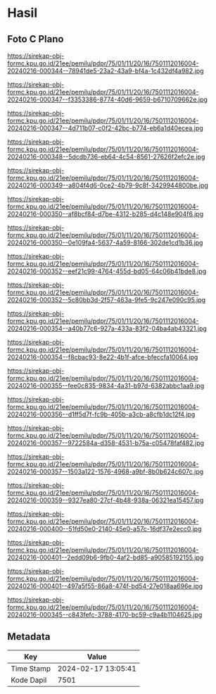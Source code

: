 # Hasil

## Foto C Plano

https://sirekap-obj-formc.kpu.go.id/21ee/pemilu/pdpr/75/01/11/20/16/7501112016004-20240216-000344--78941de5-23a2-43a9-bf4a-1c432df4a982.jpg

https://sirekap-obj-formc.kpu.go.id/21ee/pemilu/pdpr/75/01/11/20/16/7501112016004-20240216-000347--f3353386-8774-40d6-9659-b6710709662e.jpg

https://sirekap-obj-formc.kpu.go.id/21ee/pemilu/pdpr/75/01/11/20/16/7501112016004-20240216-000347--4d711b07-c0f2-42bc-b774-eb6a1d40ecea.jpg

https://sirekap-obj-formc.kpu.go.id/21ee/pemilu/pdpr/75/01/11/20/16/7501112016004-20240216-000348--5dcdb736-eb64-4c54-8561-27626f2efc2e.jpg

https://sirekap-obj-formc.kpu.go.id/21ee/pemilu/pdpr/75/01/11/20/16/7501112016004-20240216-000349--a804f4d6-0ce2-4b79-9c8f-3429944800be.jpg

https://sirekap-obj-formc.kpu.go.id/21ee/pemilu/pdpr/75/01/11/20/16/7501112016004-20240216-000350--af8bcf84-d7be-4312-b285-d4c148e904f6.jpg

https://sirekap-obj-formc.kpu.go.id/21ee/pemilu/pdpr/75/01/11/20/16/7501112016004-20240216-000350--0e109fa4-5637-4a59-8166-302de1cd1b36.jpg

https://sirekap-obj-formc.kpu.go.id/21ee/pemilu/pdpr/75/01/11/20/16/7501112016004-20240216-000352--eef21c99-4764-455d-bd05-64c06b41bde8.jpg

https://sirekap-obj-formc.kpu.go.id/21ee/pemilu/pdpr/75/01/11/20/16/7501112016004-20240216-000352--5c80bb3d-2f57-463a-9fe5-9c247e090c95.jpg

https://sirekap-obj-formc.kpu.go.id/21ee/pemilu/pdpr/75/01/11/20/16/7501112016004-20240216-000354--a40b77c6-927a-433a-83f2-04ba4ab43321.jpg

https://sirekap-obj-formc.kpu.go.id/21ee/pemilu/pdpr/75/01/11/20/16/7501112016004-20240216-000354--f8cbac93-8e22-4b1f-afce-bfeccfa10064.jpg

https://sirekap-obj-formc.kpu.go.id/21ee/pemilu/pdpr/75/01/11/20/16/7501112016004-20240216-000355--fee0c835-9834-4a31-b97d-6382abbc1aa9.jpg

https://sirekap-obj-formc.kpu.go.id/21ee/pemilu/pdpr/75/01/11/20/16/7501112016004-20240216-000356--d1ff5d7f-fc9b-405b-a3cb-a8cfb1dc12f4.jpg

https://sirekap-obj-formc.kpu.go.id/21ee/pemilu/pdpr/75/01/11/20/16/7501112016004-20240216-000357--9722584a-d358-4531-b75a-c05478faf482.jpg

https://sirekap-obj-formc.kpu.go.id/21ee/pemilu/pdpr/75/01/11/20/16/7501112016004-20240216-000357--1503a122-1576-4968-a9bf-8b0b624c607c.jpg

https://sirekap-obj-formc.kpu.go.id/21ee/pemilu/pdpr/75/01/11/20/16/7501112016004-20240216-000359--9327ea80-27cf-4b48-938a-06321ea15457.jpg

https://sirekap-obj-formc.kpu.go.id/21ee/pemilu/pdpr/75/01/11/20/16/7501112016004-20240216-000400--51fd50e0-2140-45e0-a57c-16df37e2ecc0.jpg

https://sirekap-obj-formc.kpu.go.id/21ee/pemilu/pdpr/75/01/11/20/16/7501112016004-20240216-000401--2edd09b6-9fb0-4af2-bd85-a90585192155.jpg

https://sirekap-obj-formc.kpu.go.id/21ee/pemilu/pdpr/75/01/11/20/16/7501112016004-20240216-000401--497a5f55-86a8-474f-bd54-27e018aa696e.jpg

https://sirekap-obj-formc.kpu.go.id/21ee/pemilu/pdpr/75/01/11/20/16/7501112016004-20240216-000345--c843fefc-3788-4170-bc59-c9a4b1104625.jpg


## Metadata

| Key        | Value               |
| ---------- | ------------------- |
| Time Stamp | 2024-02-17 13:05:41 |
| Kode Dapil | 7501                |




